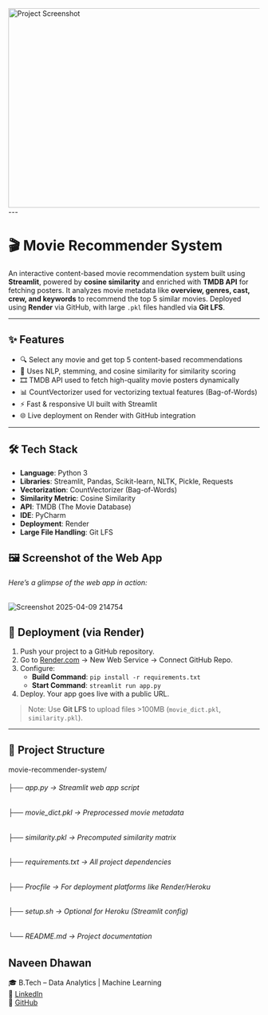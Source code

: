 
<img src="https://github.com/user-attachments/assets/d5ef8398-124d-45a2-bf1c-2ce4b0f46424" alt="Project Screenshot" width="800" height="400">
---

# 🎬 Movie Recommender System

An interactive content-based movie recommendation system built using **Streamlit**, powered by **cosine similarity** and enriched with **TMDB API** for fetching posters. It analyzes movie metadata like **overview, genres, cast, crew, and keywords** to recommend the top 5 similar movies. Deployed using **Render** via GitHub, with large `.pkl` files handled via **Git LFS**.

---



## ✨ Features

- 🔍 Select any movie and get top 5 content-based recommendations
- 🧠 Uses NLP, stemming, and cosine similarity for similarity scoring
- 🎞 TMDB API used to fetch high-quality movie posters dynamically
- 📊 CountVectorizer used for vectorizing textual features (Bag-of-Words)
- ⚡ Fast & responsive UI built with Streamlit
- 🌐 Live deployment on Render with GitHub integration

---


## 🛠 Tech Stack

- **Language**: Python 3
- **Libraries**: Streamlit, Pandas, Scikit-learn, NLTK, Pickle, Requests
- **Vectorization**: CountVectorizer (Bag-of-Words)
- **Similarity Metric**: Cosine Similarity
- **API**: TMDB (The Movie Database)
- **IDE**: PyCharm
- **Deployment**: Render
- **Large File Handling**: Git LFS

## 🖼️ Screenshot of the Web App
###### Here’s a glimpse of the web app in action:
![Screenshot 2025-04-09 214754](https://github.com/user-attachments/assets/0c514131-118a-497c-a196-66d7eecdaa0d)


  ## 🚀 Deployment (via Render)

1. Push your project to a GitHub repository.
2. Go to [Render.com](https://render.com) → New Web Service → Connect GitHub Repo.
3. Configure:
   - **Build Command**: `pip install -r requirements.txt`
   - **Start Command**: `streamlit run app.py`
4. Deploy. Your app goes live with a public URL.

> Note: Use **Git LFS** to upload files >100MB (`movie_dict.pkl`, `similarity.pkl`).

---

## 📁 Project Structure
movie-recommender-system/ 
###### ├── app.py → Streamlit web app script 
###### ├── movie_dict.pkl → Preprocessed movie metadata 
###### ├── similarity.pkl → Precomputed similarity matrix 
###### ├── requirements.txt → All project dependencies 
###### ├── Procfile → For deployment platforms like Render/Heroku 
###### ├── setup.sh → Optional for Heroku (Streamlit config) 
###### └── README.md → Project documentation

## **Naveen Dhawan**  
🎓 B.Tech – Data Analytics | Machine Learning  
🔗 [LinkedIn](https://linkedin.com/in/newnaveendhawan)  
💼 [GitHub](https://github.com/newnaveendhawan)
